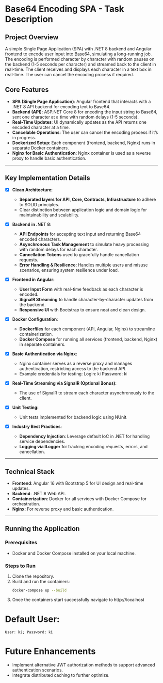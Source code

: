 # Base64 Encoding SPA - Task Description

## Project Overview

A simple Single Page Application (SPA) with .NET 8 backend and Angular frontend to encode user input into Base64, simulating a long-running job. The encoding is performed character by character with random pauses on the backend (1-5 seconds per character) and streamed back to the client in real-time. The client receives and displays each character in a text box in real-time. The user can cancel the encoding process if required.

## Core Features
- **SPA (Single Page Application)**: Angular frontend that interacts with a .NET 8 API backend for encoding text to Base64.
- **Backend (API)**: ASP.NET Core 8 for encoding the input string to Base64, sent one character at a time with random delays (1-5 seconds).
- **Real-Time Updates**: UI dynamically updates as the API returns one encoded character at a time.
- **Cancelable Operations**: The user can cancel the encoding process if it’s in progress.
- **Dockerized Setup**: Each component (frontend, backend, Nginx) runs in separate Docker containers.
- **Nginx for Basic Authentication**: Nginx container is used as a reverse proxy to handle basic authentication.

---

## Key Implementation Details

- [x] **Clean Architecture**:
  - **Separated layers for API, Core, Contracts, Infrastructure** to adhere to SOLID principles.
  - Clear distinction between application logic and domain logic for maintainability and scalability.

- [x] **Backend in .NET 8**:
  - **API Endpoints** for accepting text input and returning Base64 encoded characters.
  - **Asynchronous Task Management** to simulate heavy processing with random delays for each character.
  - **Cancellation Tokens** used to gracefully handle cancellation requests.
  - **Error Handling & Resilience**: Handles multiple users and misuse scenarios, ensuring system resilience under load.

- [x] **Frontend in Angular**:
  - **User Input Form** with real-time feedback as each character is encoded.
  - **SignalR Streaming** to handle character-by-character updates from the backend.
  - **Responsive UI** with Bootstrap to ensure neat and clean design.

- [x] **Docker Configuration**:
  - **Dockerfiles** for each component (API, Angular, Nginx) to streamline containerization.
  - **Docker Compose** for running all services (frontend, backend, Nginx) in separate containers.


- [x] **Basic Authentication via Nginx**:
  - Nginx container serves as a reverse proxy and manages authentication, restricting access to the backend API.
  - Example credentials for testing:
Login: ki
Password: ki

- [x] **Real-Time Streaming via SignalR (Optional Bonus)**:
  - The use of SignalR to stream each character asynchronously to the client.
  
- [x] **Unit Testing**:
  - Unit tests implemented for backend logic using NUnit.
  
- [x] **Industry Best Practices**:
  - **Dependency Injection**: Leverage default IoC in .NET for handling service dependencies.
  - **Logging via ILogger** for tracking encoding requests, errors, and cancellation.


---

## Technical Stack
- **Frontend**: Angular 16 with Bootstrap 5 for UI design and real-time updates.
- **Backend**: .NET 8 Web API.
- **Containerization**: Docker for all services with Docker Compose for orchestration.
- **Nginx**: For reverse proxy and basic authentication.

---

## Running the Application

### Prerequisites
- Docker and Docker Compose installed on your local machine.

### Steps to Run
1. Clone the repository.
2. Build and run the containers:
   ```bash
   docker-compose up --build
3. Once the containers start successfully navigate to http://localhost

# Default User:
```
User: ki; Password: ki
```

# Future Enhancements
- Implement alternative JWT authorization methods to support advanced authentication scenarios.
- Integrate distributed caching to further optimize.
